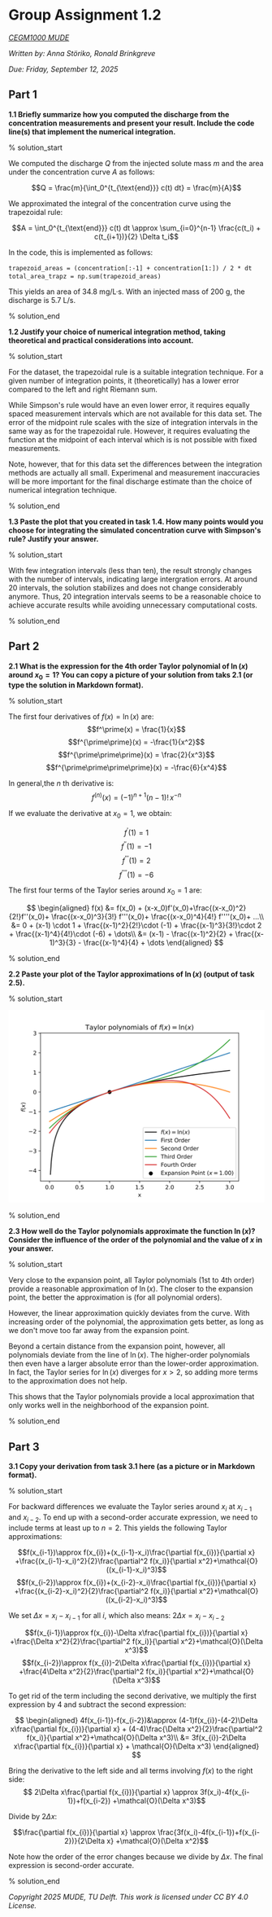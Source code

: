 # Group Assignment 1.2

*[CEGM1000 MUDE](http://mude.citg.tudelft.nl/)*

*Written by: Anna Störiko, Ronald Brinkgreve*

*Due: Friday, September 12, 2025*

## Part 1

**1.1 Briefly summarize how you computed the discharge from the concentration measurements and present your result.
Include the code line(s) that implement the numerical integration.**


% solution_start

We computed the discharge $Q$ from the injected solute mass $m$ and the area under the concentration curve $A$ as follows:

$$Q = \frac{m}{\int_0^{t_{\text{end}}} c(t) dt} = \frac{m}{A}$$

We approximated the integral of the concentration curve using the trapezoidal rule:

$$A = \int_0^{t_{\text{end}}} c(t) dt \approx \sum_{i=0}^{n-1} \frac{c(t_i) + c(t_{i+1})}{2} \Delta t_i$$

In the code, this is implemented as follows:

```{python}
trapezoid_areas = (concentration[:-1] + concentration[1:]) / 2 * dt
total_area_trapz = np.sum(trapezoid_areas)
```

This yields an area of 34.8 mg/L·s. With an injected mass of 200 g, the discharge is 5.7 L/s.

% solution_end

**1.2 Justify your choice of numerical integration method, taking theoretical and practical considerations into account.**

% solution_start

For the dataset, the trapezoidal rule is a suitable integration technique.
For a given number of integration points, it (theoretically) has a lower error compared to the left and right Riemann sum.

While Simpson's rule would have an even lower error, it requires equally spaced measurement intervals which are not available for this data set.
The error of the midpoint rule scales with the size of integration intervals in the same way as for the trapezoidal rule.
However, it requires evaluating the function at the midpoint of each interval which is is not possible with fixed measurements.

Note, however, that for this data set the differences between the integration methods are actually all small. Experimenal and measurement inaccuracies will be more important for the final discharge estimate than the choice of numerical integration technique.

% solution_end

**1.3 Paste the plot that you created in task 1.4. How many points would you choose for integrating the simulated concentration curve with Simpson's rule? Justify your answer.**

% solution_start

With few integration intervals (less than ten), the result strongly changes with the number of intervals, indicating large intergration errors.
At around 20 intervals, the solution stabilizes and does not change considerably anymore.
Thus, 20 integration intervals seems to be a reasonable choice to achieve accurate results while avoiding unnecessary computational costs.

% solution_end

## Part 2

**2.1 What is the expression for the 4th order Taylor polynomial of $\ln(x)$ around $x_0 = 1$? You can copy a picture of your solution from taks 2.1 (or type the solution in Markdown format).**

% solution_start

The first four derivatives of $f(x) = \ln(x)$ are:
$$f^\prime(x) = \frac{1}{x}$$
$$f^{\prime\prime}(x) = -\frac{1}{x^2}$$
$$f^{\prime\prime\prime}(x) = \frac{2}{x^3}$$
$$f^{\prime\prime\prime\prime}(x) = -\frac{6}{x^4}$$

In general,the $n$ th derivative is:
$$f^{(n)}(x) = (-1)^{n+1} (n-1)! \,x^{-n}$$

If we evaluate the derivative at $x_0=1$, we obtain:

$$f^\prime(1) = 1$$
$$f^{\prime\prime}(1) = -1$$
$$f^{\prime\prime\prime}(1) = 2$$
$$f^{\prime\prime\prime\prime}(1) = -6$$

The first four terms of the Taylor series around $x_0=1$ are:

$$
\begin{aligned}
f(x) &=  f(x_0) + (x-x_0)f'(x_0)+\frac{(x-x_0)^2}{2!}f''(x_0)+ \frac{(x-x_0)^3}{3!} f'''(x_0)+ \frac{(x-x_0)^4}{4!} f''''(x_0)+ ...\\
&= 0 + (x-1) \cdot 1 + \frac{(x-1)^2}{2!}\cdot (-1) + \frac{(x-1)^3}{3!}\cdot 2 + \frac{(x-1)^4}{4!}\cdot (-6) + \dots\\
&= (x-1) - \frac{(x-1)^2}{2} + \frac{(x-1)^3}{3} - \frac{(x-1)^4}{4} + \dots
\end{aligned}
$$

% solution_end

**2.2 Paste your plot of the Taylor approximations of $\ln(x)$ (output of task 2.5).**

% solution_start

![](./taylor_approximation.svg)

% solution_end


**2.3 How well do the Taylor polynomials approximate the function $\ln(x)$? Consider the influence of the order of the polynomial and the value of $x$ in your answer.**


% solution_start

Very close to the expansion point, all Taylor polynomials (1st to 4th order) provide a reasonable approximation of $\ln(x)$. The closer to the expansion point, the better the approximation is (for all polynomial orders).

However, the linear approximation quickly deviates from the curve.
With increasing order of the polynomial, the approximation gets better, as long as we don't move too far away from the expansion point.

Beyond a certain distance from the expansion point, however, all polynomials deviate from the line of $\ln(x)$.
The higher-order polynomials then even have a larger absolute error than the lower-order approximation.
In fact, the Taylor series for $\ln(x)$ diverges for $x>2$, so adding more terms to the approximation does not help.

This shows that the Taylor polynomials provide a local approximation that only works well in the neighborhood of the expansion point.

% solution_end

## Part 3

**3.1 Copy your derivation from task 3.1 here (as a picture or in Markdown format).**

% solution_start

For backward differences we evaluate the Taylor series around $x_i$ at $x_{i−1}$ and $x_{i−2}$.
To end up with a second-order accurate expression, we need to include terms at least up to $n=2$.
This yields the following Taylor approximations:
    
$$f(x_{i-1})\approx f(x_{i})+(x_{i-1}-x_i)\frac{\partial f(x_{i})}{\partial x} +\frac{(x_{i-1}-x_i)^2}{2}\frac{\partial^2 f(x_i)}{\partial x^2}+\mathcal{O}((x_{i-1}-x_i)^3)$$
$$f(x_{i-2})\approx f(x_{i})+(x_{i-2}-x_i)\frac{\partial f(x_{i})}{\partial x} +\frac{(x_{i-2}-x_i)^2}{2}\frac{\partial^2 f(x_i)}{\partial x^2}+\mathcal{O}((x_{i-2}-x_i)^3)$$

    
We set $\Delta x = x_i - x_{i-1}$ for all $i$, which also means: $2\Delta x = x_i-x_{i-2}$
    
$$f(x_{i-1})\approx f(x_{i})-\Delta x\frac{\partial f(x_{i})}{\partial x} +\frac{\Delta x^2}{2}\frac{\partial^2 f(x_i)}{\partial x^2}+\mathcal{O}(\Delta x^3)$$
$$f(x_{i-2})\approx f(x_{i})-2\Delta x\frac{\partial f(x_{i})}{\partial x} +\frac{4\Delta x^2}{2}\frac{\partial^2 f(x_i)}{\partial x^2}+\mathcal{O}(\Delta x^3)$$
    
To get rid of the term including the second derivative, we multiply the first expression by 4 and subtract the second expression:
    
$$
\begin{aligned}
4f(x_{i-1})-f(x_{i-2})&\approx (4-1)f(x_{i})-(4-2)\Delta x\frac{\partial f(x_{i})}{\partial x} + (4-4)\frac{\Delta x^2}{2}\frac{\partial^2 f(x_i)}{\partial x^2}+\mathcal{O}(\Delta x^3)\\
&= 3f(x_{i})-2\Delta x\frac{\partial f(x_{i})}{\partial x} + \mathcal{O}(\Delta x^3)
\end{aligned}
$$

Bring the derivative to the left side and all terms involving $f(x)$ to the right side:
$$ 2\Delta x\frac{\partial f(x_{i})}{\partial x} \approx 3f(x_i)-4f(x_{i-1})+f(x_{i-2}) +\mathcal{O}(\Delta x^3)$$

Divide by $2 \Delta x$:

$$\frac{\partial f(x_{i})}{\partial x} \approx \frac{3f(x_i)-4f(x_{i-1})+f(x_{i-2})}{2\Delta x} +\mathcal{O}(\Delta x^2)$$

Note how the order of the error changes because we divide by $\Delta x$.
The final expression is second-order accurate.

% solution_end

*Copyright 2025 MUDE, TU Delft. This work is licensed under CC BY 4.0 License.*